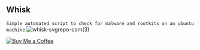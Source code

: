 ## Whisk 

`Simple automated script to check for malware and rootkits on an ubuntu machine`
![whisk-svgrepo-com(3)](https://github.com/crackMaker/whisk/assets/66681971/0e186140-e362-4cde-8bba-48a49cdea94a)

[![Buy Me a Coffee](https://img.buymeacoffee.com/button-api/?slug=bubblegumcreator&button_colour=FFDD00&font_color=000000&font_family=Bree&coffee_colour=ffffff)](https://www.buymeacoffee.com/bubblegumcreator)

